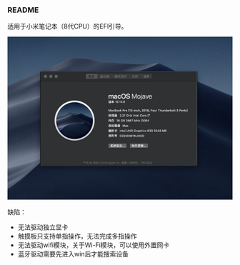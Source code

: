 ### README

适用于小米笔记本（8代CPU）的EFI引导。

![image](system_info.png)

缺陷：
- 无法驱动独立显卡
- 触摸板只支持单指操作，无法完成多指操作
- 无法驱动wifi模块，关于Wi-Fi模块，可以使用外置网卡
- 蓝牙驱动需要先进入win后才能搜索设备


